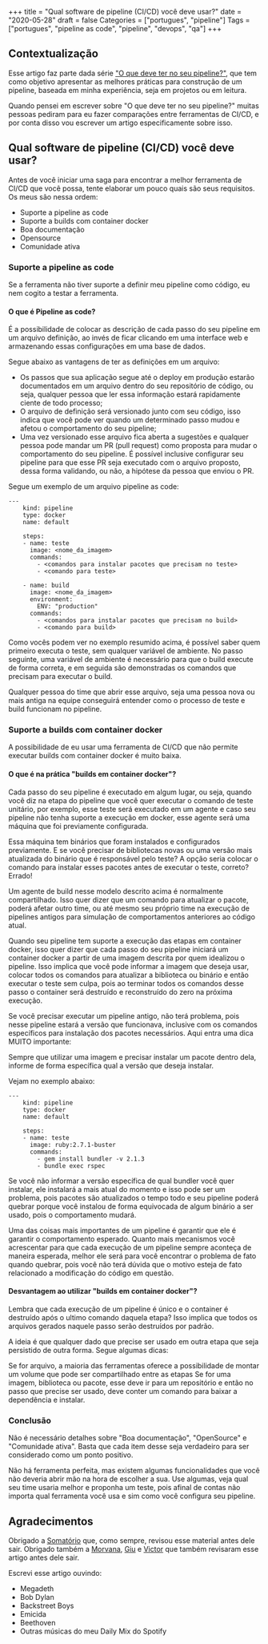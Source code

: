 +++
title = "Qual software de pipeline (CI/CD) você deve usar?"
date = "2020-05-28"
draft = false
Categories = ["portugues", "pipeline"]
Tags = ["portugues", "pipeline as code", "pipeline", "devops", "qa"]
+++

## Contextualização

Esse artigo faz parte dada série ["O que deve ter no seu pipeline?"](https://gomex.me/categories/pipeline/), que tem como objetivo apresentar as melhores práticas para construção de um pipeline, baseada em minha experiência, seja em projetos ou em leitura.

Quando pensei em escrever sobre "O que deve ter no seu pipeline?" muitas pessoas pediram para eu fazer comparações entre ferramentas de CI/CD, e por conta disso vou escrever um artigo especificamente sobre isso.

## Qual software de pipeline (CI/CD) você deve usar?

Antes de você iniciar uma saga para encontrar a melhor ferramenta de CI/CD que você possa, tente elaborar um pouco quais são seus requisitos. Os meus são nessa ordem:

 - Suporte a pipeline as code
 - Suporte a builds com container docker
 - Boa documentação
 - Opensource
 - Comunidade ativa

### Suporte a pipeline as code

Se a ferramenta não tiver suporte a definir meu pipeline como código, eu nem cogito a testar a ferramenta.

#### O que é Pipeline as code?


É a possibilidade de colocar as descrição de cada passo do seu pipeline em um arquivo definição, ao invés de ficar clicando em uma interface web e armazenando essas configurações em uma base de dados.

Segue abaixo as vantagens de ter as definições em um arquivo:

 - Os passos que sua aplicação segue até o deploy em produção estarão documentados em um arquivo dentro do seu repositório de código, ou seja, qualquer pessoa que ler essa informação estará rapidamente ciente de todo processo;
 - O arquivo de definição será versionado junto com seu código, isso indica que você pode ver quando um determinado passo mudou e afetou o comportamento do seu pipeline;
 - Uma vez versionado esse arquivo fica aberta a sugestões e qualquer pessoa pode mandar um PR (pull request) como proposta para mudar o comportamento do seu pipeline. É possível inclusive configurar seu pipeline para que esse PR seja executado com o arquivo proposto, dessa forma validando, ou não, a hipótese da pessoa que enviou o PR.

Segue um exemplo de um arquivo pipeline as code:

```
---
    kind: pipeline
    type: docker
    name: default
    
    steps:
    - name: teste
      image: <nome_da_imagem>
      commands:
        - <comandos para instalar pacotes que precisam no teste>
        - <comando para teste>
    
    - name: build
      image: <nome_da_imagem>
      environment:
        ENV: "production"
      commands:
        - <comandos para instalar pacotes que precisam no build>
        - <comando para build>
```

Como vocês podem ver no exemplo resumido acima, é possível saber quem primeiro executa o teste, sem qualquer variável de ambiente. No passo seguinte, uma variável de ambiente é necessário para que o build execute de forma correta, e em seguida são demonstradas os comandos que precisam para executar o build.

Qualquer pessoa do time que abrir esse arquivo, seja uma pessoa nova ou mais antiga na equipe conseguirá entender como o processo de teste e build funcionam no pipeline.

### Suporte a builds com container docker

A possibilidade de eu usar uma ferramenta de CI/CD que não permite executar builds com container docker é muito baixa.

#### O que é na prática "builds em container docker"? 

Cada passo do seu pipeline é executado em algum lugar, ou seja, quando você diz na etapa do pipeline que você quer executar o comando de teste unitário, por exemplo, esse teste será executado em um agente e caso seu pipeline não tenha suporte a execução em docker, esse agente será uma máquina que foi previamente configurada.

Essa máquina tem binários que foram instalados e configurados previamente. E se você precisar de bibliotecas novas ou uma versão mais atualizada do binário que é responsável pelo teste? A opção seria colocar o comando para instalar esses pacotes antes de executar o teste, correto? Errado!

Um agente de build nesse modelo descrito acima é normalmente compartilhado. Isso quer dizer que um comando para atualizar o pacote, poderá afetar outro time, ou até mesmo seu próprio time na execução de pipelines antigos para simulação de comportamentos anteriores ao código atual.

Quando seu pipeline tem suporte a execução das etapas em container docker, isso quer dizer que cada passo do seu pipeline iniciará um container docker a partir de uma imagem descrita por quem idealizou o pipeline. Isso implica que você pode informar a imagem que deseja usar, colocar todos os comandos para atualizar a biblioteca ou binário e então executar o teste sem culpa, pois ao terminar  todos os comandos desse passo o container será destruído e reconstruído do zero na próxima execução.

Se você precisar executar um pipeline antigo, não terá problema, pois nesse pipeline estará a versão que funcionava, inclusive com os comandos específicos para instalação dos pacotes necessários. Aqui entra uma dica MUITO importante:

Sempre que utilizar uma imagem e precisar instalar um pacote dentro dela, informe de forma específica qual a versão que deseja instalar.

Vejam no exemplo abaixo:

```
---
    kind: pipeline
    type: docker
    name: default
    
    steps:
    - name: teste
      image: ruby:2.7.1-buster
      commands:
        - gem install bundler -v 2.1.3
        - bundle exec rspec
```

Se você não informar a versão específica de qual bundler você quer instalar, ele instalará a mais atual do momento e isso pode ser um problema, pois pacotes são atualizados o tempo todo e seu pipeline poderá quebrar porque você instalou de forma equivocada de algum binário a ser usado, pois o comportamento mudará.

Uma das coisas mais importantes de um pipeline é garantir que ele é garantir o comportamento esperado. Quanto mais mecanismos você acrescentar para que cada execução de um pipeline sempre aconteça de maneira esperada, melhor ele será para você encontrar o problema de fato quando quebrar, pois você não terá dúvida que o motivo esteja de fato relacionado a modificação do código em questão.

#### Desvantagem ao utilizar "builds em container docker"? 

Lembra que cada execução de um pipeline é único e o container é destruído após o ultimo comando daquela etapa? Isso implica que todos os arquivos gerados naquele passo serão destruídos por padrão.

A ideia é que qualquer dado que precise ser usado em outra etapa que seja persistido de outra forma. Segue algumas dicas:


 Se for arquivo, a maioria das ferramentas oferece a possibilidade de montar um volume que pode ser compartilhado entre as etapas
Se for uma imagem, biblioteca ou pacote, esse deve ir para um repositório e então no passo que precise ser usado, deve conter um comando para baixar a dependência e instalar.

### Conclusão

Não é necessário detalhes sobre "Boa documentação", "OpenSource" e "Comunidade ativa". Basta que cada item desse seja verdadeiro para ser considerado como um ponto positivo.

Não há ferramenta perfeita, mas existem algumas funcionalidades que você não deveria abrir mão na hora de escolher a sua. Use algumas, veja qual seu time usaria melhor e proponha um teste, pois afinal de contas não importa qual ferramenta você usa e sim como você configura seu pipeline.

## Agradecimentos

Obrigado a [Somatório](https://twitter.com/somatorio) que, como sempre, revisou esse material antes dele sair.
Obrigado também a [Morvana](https://twitter.com/morvanabonin), [Giu](https://twitter.com/ReginaSauro) e [Victor](https://twitter.com/vcrmartinez) que também revisaram esse artigo antes dele sair.

Escrevi esse artigo ouvindo:

- Megadeth
- Bob Dylan
- Backstreet Boys
- Emicida
- Beethoven
- Outras músicas do meu Daily Mix do Spotify

